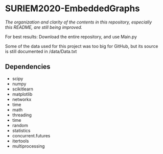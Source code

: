 # SURIEM2020-EmbeddedGraphs

*The organization and clarity of the contents in this repository, especially this README, are still being improved.*

For best results: Download the entire repository, and use Main.py

Some of the data used for this project was too big for GitHub, but its source is still documented in /data/Data.txt

## Dependencies
- scipy  
- numpy  
- scikitlearn  
- matplotlib  
- networkx
- time  
- math  
- threading  
- time
- random
- statistics
- concurrent.futures
- itertools
- multiprocessing
